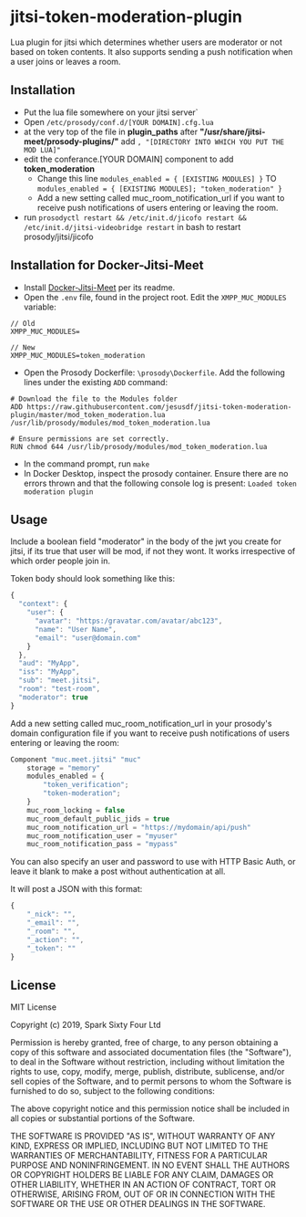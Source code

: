 
# jitsi-token-moderation-plugin
Lua plugin for jitsi which determines whether users are moderator or not based on token contents.
It also supports sending a push notification when a user joins or leaves a room.

## Installation
- Put the lua file somewhere on your jitsi server`
- Open `/etc/prosody/conf.d/[YOUR DOMAIN].cfg.lua`
- at the very top of the file in **plugin_paths** after **"/usr/share/jitsi-meet/prosody-plugins/"** add `, "[DIRECTORY INTO WHICH YOU PUT THE MOD LUA]"`
- edit the conferance.[YOUR DOMAIN] component to add **token_moderation**
  - Change this line `modules_enabled = { [EXISTING MODULES] }` TO `modules_enabled = { [EXISTING MODULES]; "token_moderation" }`
  - Add a new setting called muc_room_notification_url if you want to receive push notifications of users entering or leaving the room.
- run `prosodyctl restart && /etc/init.d/jicofo restart && /etc/init.d/jitsi-videobridge restart` in bash to restart prosody/jitsi/jicofo


## Installation for Docker-Jitsi-Meet
- Install [Docker-Jitsi-Meet](https://github.com/jitsi/docker-jitsi-meet) per its readme.
- Open the `.env` file, found in the project root. Edit the `XMPP_MUC_MODULES` variable:
```
// Old
XMPP_MUC_MODULES=

// New
XMPP_MUC_MODULES=token_moderation
```
- Open the Prosody Dockerfile: `\prosody\Dockerfile`. Add the following lines under the existing `ADD` command:
```
# Download the file to the Modules folder
ADD https://raw.githubusercontent.com/jesusdf/jitsi-token-moderation-plugin/master/mod_token_moderation.lua /usr/lib/prosody/modules/mod_token_moderation.lua

# Ensure permissions are set correctly.
RUN chmod 644 /usr/lib/prosody/modules/mod_token_moderation.lua
```
- In the command prompt, run `make`
- In Docker Desktop, inspect the prosody container. Ensure there are no errors thrown and that the following console log is present:
`Loaded token moderation plugin`

## Usage
Include a boolean field "moderator" in the body of the jwt you create for jitsi, if its true that user will be mod, if not they wont. It works irrespective of which order people join in. 

Token body should look something like this:
```javascript
{
  "context": {
    "user": {
      "avatar": "https:/gravatar.com/avatar/abc123",
      "name": "User Name",
      "email": "user@domain.com"
    }
  },
  "aud": "MyApp",
  "iss": "MyApp",
  "sub": "meet.jitsi",
  "room": "test-room",
  "moderator": true
}
```

Add a new setting called muc_room_notification_url in your prosody's domain configuration file if you want to receive push notifications of users entering or leaving the room:

```javascript
Component "muc.meet.jitsi" "muc"
    storage = "memory"
    modules_enabled = {
        "token_verification";
        "token-moderation";
    }
    muc_room_locking = false
    muc_room_default_public_jids = true
    muc_room_notification_url = "https://mydomain/api/push"
	muc_room_notification_user = "myuser"
	muc_room_notification_pass = "mypass"
```

You can also specify an user and password to use with HTTP Basic Auth, or leave it blank to make a post without authentication at all.

It will post a JSON with this format:

```javascript
{
	"_nick": "",
	"_email": "",
	"_room": "",
	"_action": "",
	"_token": ""
}
```

## License
MIT License

Copyright (c) 2019, Spark Sixty Four Ltd

Permission is hereby granted, free of charge, to any person obtaining a copy
of this software and associated documentation files (the "Software"), to deal
in the Software without restriction, including without limitation the rights
to use, copy, modify, merge, publish, distribute, sublicense, and/or sell
copies of the Software, and to permit persons to whom the Software is
furnished to do so, subject to the following conditions:

The above copyright notice and this permission notice shall be included in all
copies or substantial portions of the Software.

THE SOFTWARE IS PROVIDED "AS IS", WITHOUT WARRANTY OF ANY KIND, EXPRESS OR
IMPLIED, INCLUDING BUT NOT LIMITED TO THE WARRANTIES OF MERCHANTABILITY,
FITNESS FOR A PARTICULAR PURPOSE AND NONINFRINGEMENT. IN NO EVENT SHALL THE
AUTHORS OR COPYRIGHT HOLDERS BE LIABLE FOR ANY CLAIM, DAMAGES OR OTHER
LIABILITY, WHETHER IN AN ACTION OF CONTRACT, TORT OR OTHERWISE, ARISING FROM,
OUT OF OR IN CONNECTION WITH THE SOFTWARE OR THE USE OR OTHER DEALINGS IN THE
SOFTWARE.
